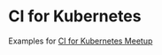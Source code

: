 # CI for Kubernetes
Examples for [CI for Kubernetes Meetup](https://www.meetup.com/pl-PL/SC-Wro/events/254438557/)